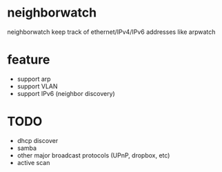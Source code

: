 neighborwatch
=============

neighborwatch keep track of ethernet/IPv4/IPv6 addresses like arpwatch


feature
=======

* support arp
* support VLAN
* support IPv6 (neighbor discovery)


TODO
====

* dhcp discover
* samba
* other major broadcast protocols (UPnP, dropbox, etc)
* active scan
